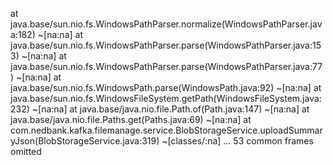 at java.base/sun.nio.fs.WindowsPathParser.normalize(WindowsPathParser.java:182) ~[na:na]
	at java.base/sun.nio.fs.WindowsPathParser.parse(WindowsPathParser.java:153) ~[na:na]
	at java.base/sun.nio.fs.WindowsPathParser.parse(WindowsPathParser.java:77) ~[na:na]
	at java.base/sun.nio.fs.WindowsPath.parse(WindowsPath.java:92) ~[na:na]
	at java.base/sun.nio.fs.WindowsFileSystem.getPath(WindowsFileSystem.java:232) ~[na:na]
	at java.base/java.nio.file.Path.of(Path.java:147) ~[na:na]
	at java.base/java.nio.file.Paths.get(Paths.java:69) ~[na:na]
	at com.nedbank.kafka.filemanage.service.BlobStorageService.uploadSummaryJson(BlobStorageService.java:319) ~[classes/:na]
	... 53 common frames omitted
